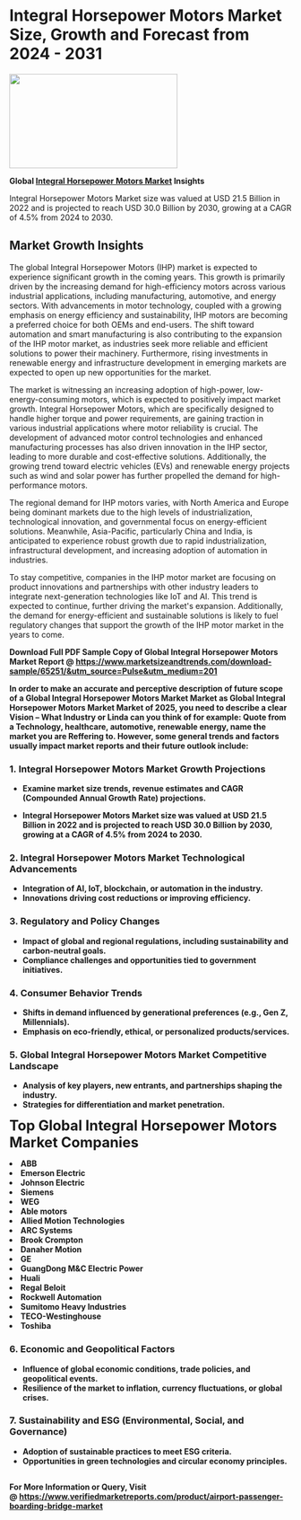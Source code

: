 <H1>Integral Horsepower Motors Market Size, Growth and Forecast from 2024 - 2031</H1><img class="aligncenter size-medium wp-image-584254" src="https://thirdeyenews.in/wp-content/uploads/2024/09/Global-Market-Research-300x168.jpeg" alt="" width="300" height="168" /><p><strong>Global&nbsp;<a href="https://www.marketsizeandtrends.com/download-sample/65251/&amp;utm_source=Pulse&amp;utm_medium=201">Integral Horsepower Motors Market</a> Insights</strong></p><p>Integral Horsepower Motors Market size was valued at USD 21.5 Billion in 2022 and is projected to reach USD 30.0 Billion by 2030, growing at a CAGR of 4.5% from 2024 to 2030.</p><p><h2>Market Growth Insights</h2> <p>The global Integral Horsepower Motors (IHP) market is expected to experience significant growth in the coming years. This growth is primarily driven by the increasing demand for high-efficiency motors across various industrial applications, including manufacturing, automotive, and energy sectors. With advancements in motor technology, coupled with a growing emphasis on energy efficiency and sustainability, IHP motors are becoming a preferred choice for both OEMs and end-users. The shift toward automation and smart manufacturing is also contributing to the expansion of the IHP motor market, as industries seek more reliable and efficient solutions to power their machinery. Furthermore, rising investments in renewable energy and infrastructure development in emerging markets are expected to open up new opportunities for the market.</p> <p><strong></strong></p> <p>The market is witnessing an increasing adoption of high-power, low-energy-consuming motors, which is expected to positively impact market growth. Integral Horsepower Motors, which are specifically designed to handle higher torque and power requirements, are gaining traction in various industrial applications where motor reliability is crucial. The development of advanced motor control technologies and enhanced manufacturing processes has also driven innovation in the IHP sector, leading to more durable and cost-effective solutions. Additionally, the growing trend toward electric vehicles (EVs) and renewable energy projects such as wind and solar power has further propelled the demand for high-performance motors.</p> <p>The regional demand for IHP motors varies, with North America and Europe being dominant markets due to the high levels of industrialization, technological innovation, and governmental focus on energy-efficient solutions. Meanwhile, Asia-Pacific, particularly China and India, is anticipated to experience robust growth due to rapid industrialization, infrastructural development, and increasing adoption of automation in industries.</p> <p>To stay competitive, companies in the IHP motor market are focusing on product innovations and partnerships with other industry leaders to integrate next-generation technologies like IoT and AI. This trend is expected to continue, further driving the market's expansion. Additionally, the demand for energy-efficient and sustainable solutions is likely to fuel regulatory changes that support the growth of the IHP motor market in the years to come.</p> <p><strong></p><p><span class=""><strong>Download Full PDF Sample Copy of Global Integral Horsepower Motors Market Report</strong> @ <a href="https://www.marketsizeandtrends.com/download-sample/65251/&amp;utm_source=Pulse&amp;utm_medium=201" target="_blank">https://www.marketsizeandtrends.com/download-sample/65251/&amp;utm_source=Pulse&amp;utm_medium=201</a></span></p><p>In order to make an accurate and perceptive description of future scope of a Global&nbsp;Integral Horsepower Motors Market Market as Global&nbsp;Integral Horsepower Motors Market Market of 2025, you need to describe a clear Vision &ndash; What Industry or Linda can you think of for example: Quote from a Technology, healthcare, automotive, renewable energy, name the market you are Reffering to. However, some general trends and factors usually impact market reports and their future outlook include:</p><h3>1.&nbsp;<strong>Integral Horsepower Motors Market Growth Projections</strong></h3><ul><li>Examine market size trends, revenue estimates and CAGR (Compounded Annual Growth Rate) projections.</li><li><p>Integral Horsepower Motors Market size was valued at USD 21.5 Billion in 2022 and is projected to reach USD 30.0 Billion by 2030, growing at a CAGR of 4.5% from 2024 to 2030.</p></li></ul><h3>2.&nbsp;<strong>Integral Horsepower Motors Market Technological Advancements</strong></h3><ul><li>Integration of AI, IoT, blockchain, or automation in the industry.</li><li>Innovations driving cost reductions or improving efficiency.</li></ul><h3>3.&nbsp;<strong>Regulatory and Policy Changes</strong></h3><ul><li>Impact of global and regional regulations, including sustainability and carbon-neutral goals.</li><li>Compliance challenges and opportunities tied to government initiatives.</li></ul><h3>4.&nbsp;<strong>Consumer Behavior Trends</strong></h3><ul><li>Shifts in demand influenced by generational preferences (e.g., Gen Z, Millennials).</li><li>Emphasis on eco-friendly, ethical, or personalized products/services.</li></ul><h3>5.&nbsp;<strong>Global Integral Horsepower Motors Market Competitive Landscape</strong></h3><ul><li>Analysis of key players, new entrants, and partnerships shaping the industry.</li><li>Strategies for differentiation and market penetration.</li></ul><p data-pm-slice="1 1 []"><span style="color: inherit; font-family: inherit; font-size: 25px;">Top Global Integral Horsepower Motors Market Companies</span></p><div class="" data-test-id=""><p><li>ABB</li><li> Emerson Electric</li><li> Johnson Electric</li><li> Siemens</li><li> WEG</li><li> Able motors</li><li> Allied Motion Technologies</li><li> ARC Systems</li><li> Brook Crompton</li><li> Danaher Motion</li><li> GE</li><li> GuangDong M&C Electric Power</li><li> Huali</li><li> Regal Beloit</li><li> Rockwell Automation</li><li> Sumitomo Heavy Industries</li><li> TECO-Westinghouse</li><li> Toshiba</li></p></div><h3>6.&nbsp;<strong>Economic and Geopolitical Factors</strong></h3><ul><li>Influence of global economic conditions, trade policies, and geopolitical events.</li><li>Resilience of the market to inflation, currency fluctuations, or global crises.</li></ul><h3>7.&nbsp;<strong>Sustainability and ESG (Environmental, Social, and Governance)</strong></h3><ul><li>Adoption of sustainable practices to meet ESG criteria.</li><li>Opportunities in green technologies and circular economy principles.</li></ul><h2><strong style="font-size: 14px;">For More Information or Query, Visit @&nbsp;</strong><a style="background-color: #ffffff; font-size: 14px;" href="https://www.marketsizeandtrends.com/report/integral-horsepower-motors-market/" target="_blank">https://www.verifiedmarketreports.com/product/airport-passenger-boarding-bridge-market</a></h2>